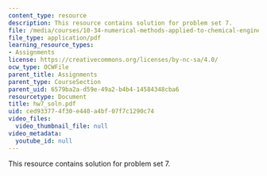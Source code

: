 ```yaml
---
content_type: resource
description: This resource contains solution for problem set 7.
file: /media/courses/10-34-numerical-methods-applied-to-chemical-engineering-fall-2005/ced933774f30e440a4bf07f7c1290c74_hw7_soln.pdf
file_type: application/pdf
learning_resource_types:
- Assignments
license: https://creativecommons.org/licenses/by-nc-sa/4.0/
ocw_type: OCWFile
parent_title: Assignments
parent_type: CourseSection
parent_uid: 6579ba2a-d59e-49a2-b4b4-14584348cba6
resourcetype: Document
title: hw7_soln.pdf
uid: ced93377-4f30-e440-a4bf-07f7c1290c74
video_files:
  video_thumbnail_file: null
video_metadata:
  youtube_id: null
---
```

This resource contains solution for problem set 7.